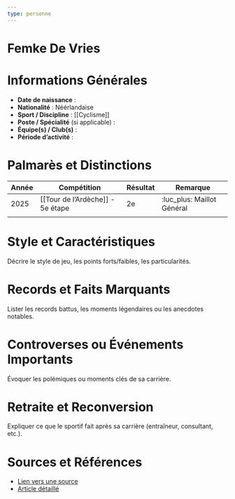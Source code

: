 ```yaml
---
type: personne
---
```


# Femke De Vries

# Informations Générales
- **Date de naissance** :  
- **Nationalité** :  Néérlandaise
- **Sport / Discipline** :  [[Cyclisme]]
- **Poste / Spécialité** (si applicable) :  
- **Équipe(s) / Club(s)** :  
- **Période d’activité** :  

# Palmarès et Distinctions
| Année | Compétition                      | Résultat | Remarque                   |
| ----- | -------------------------------- | -------- | -------------------------- |
| 2025  | [[Tour de l’Ardèche]] - 5e étape | 2e       | :luc_plus: Maillot Général |
|       |                                  |          |                            |

# Style et Caractéristiques
Décrire le style de jeu, les points forts/faibles, les particularités.

# Records et Faits Marquants
Lister les records battus, les moments légendaires ou les anecdotes notables.

# Controverses ou Événements Importants
Évoquer les polémiques ou moments clés de sa carrière.

# Retraite et Reconversion
Expliquer ce que le sportif fait après sa carrière (entraîneur, consultant, etc.).

# Sources et Références
- [Lien vers une source](#)
- [Article détaillé](#)
